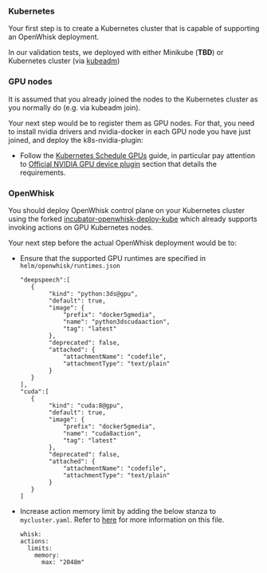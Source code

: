 ### Kubernetes

Your first step is to create a Kubernetes cluster that is capable of supporting an OpenWhisk deployment.

In our validation tests, we deployed with either Minikube (**TBD**) or Kubernetes cluster (via [kubeadm](https://kubernetes.io/docs/setup/independent/create-cluster-kubeadm/))

### GPU nodes

It is assumed that you already joined the nodes to the Kubernetes cluster as you normally do (e.g. via kubeadm join).

Your next step would be to register them as GPU nodes. For that, you need to install nvidia drivers
and nvidia-docker in each GPU node you have just joined, and deploy the k8s-nvidia-plugin:

* Follow the [Kubernetes Schedule GPUs](https://kubernetes.io/docs/tasks/manage-gpus/scheduling-gpus/) guide, in particular pay attention to [Official NVIDIA GPU device plugin](https://kubernetes.io/docs/tasks/manage-gpus/scheduling-gpus/#official-nvidia-gpu-device-plugin) section that details the requirements.


### OpenWhisk

You should deploy OpenWhisk control plane on your Kubernetes cluster using the forked [incubator-openwhisk-deploy-kube](https://github.com/5g-media/incubator-openwhisk-deploy-kube/tree/gpu) which already supports invoking actions on GPU Kubernetes nodes.

Your next step before the actual OpenWhisk deployment would be to:

* Ensure that the supported GPU runtimes are specified in `helm/openwhisk/runtimes.json`
  ```
  "deepspeech":[
     {
          "kind": "python:3ds@gpu",
          "default": true,
          "image": {
              "prefix": "docker5gmedia",
              "name": "python3dscudaaction",
              "tag": "latest"
          },
          "deprecated": false,
          "attached": {
              "attachmentName": "codefile",
              "attachmentType": "text/plain"
          }
     }
  ],
  "cuda":[
     {
          "kind": "cuda:8@gpu",
          "default": true,
          "image": {
              "prefix": "docker5gmedia",
              "name": "cuda8action",
              "tag": "latest"
          },
          "deprecated": false,
          "attached": {
              "attachmentName": "codefile",
              "attachmentType": "text/plain"
          }
     }
  ]
  ```

* Increase action memory limit by adding the below stanza to `mycluster.yaml`. Refer to [here](https://github.com/5g-media/incubator-openwhisk-deploy-kube/tree/gpu#customize-the-deployment) for more information on this file.
  ```
  whisk:
  actions:
    limits:
      memory:
        max: "2048m"
  ```
